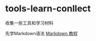 # tools-learn-conllect
收集一些工具和学习材料


先学Markdown语法
[Markdown 教程](https://www.runoob.com/markdown/md-tutorial.html)
